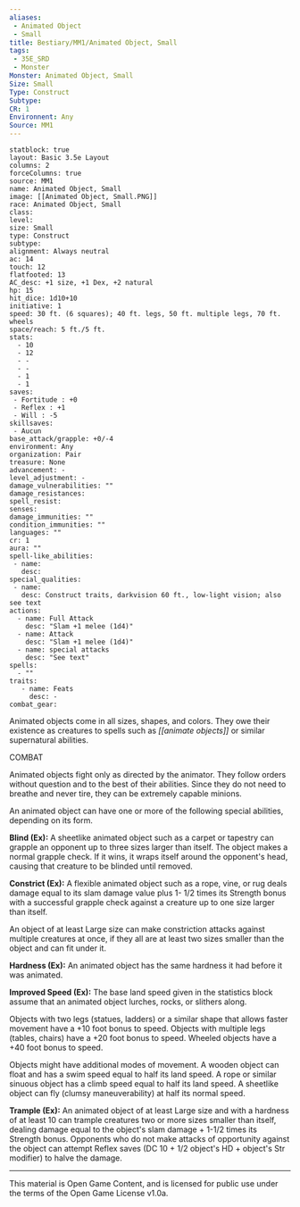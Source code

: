 ```yaml
---
aliases:
 - Animated Object
 - Small
title: Bestiary/MM1/Animated Object, Small
tags: 
 - 35E_SRD
 - Monster
Monster: Animated Object, Small
Size: Small
Type: Construct
Subtype: 
CR: 1
Environnent: Any
Source: MM1
---
```


```statblock
statblock: true
layout: Basic 3.5e Layout
columns: 2
forceColumns: true
source: MM1 
name: Animated Object, Small
image: [[Animated Object, Small.PNG]]
race: Animated Object, Small
class: 
level: 
size: Small
type: Construct
subtype: 
alignment: Always neutral
ac: 14
touch: 12
flatfooted: 13
AC_desc: +1 size, +1 Dex, +2 natural
hp: 15
hit_dice: 1d10+10
initiative: 1
speed: 30 ft. (6 squares); 40 ft. legs, 50 ft. multiple legs, 70 ft. wheels
space/reach: 5 ft./5 ft.
stats:
  - 10
  - 12
  - -
  - -
  - 1
  - 1
saves:
 - Fortitude : +0
 - Reflex : +1
 - Will : -5
skillsaves:
 - Aucun
base_attack/grapple: +0/-4
environment: Any
organization: Pair
treasure: None
advancement: -
level_adjustment: -
damage_vulnerabilities: ""
damage_resistances: 
spell_resist: 
senses: 
damage_immunities: ""
condition_immunities: ""
languages: ""
cr: 1
aura: ""
spell-like_abilities:
 - name: 
   desc: 
special_qualities:
 - name:
   desc: Construct traits, darkvision 60 ft., low-light vision; also see text
actions:
  - name: Full Attack
    desc: "Slam +1 melee (1d4)"
  - name: Attack
    desc: "Slam +1 melee (1d4)"
  - name: special attacks
    desc: "See text"
spells:
  - ""
traits:
   - name: Feats
     desc: -
combat_gear:  
```


Animated objects come in all sizes, shapes, and colors. They owe their existence as creatures to spells such as *[[animate objects]]* or similar supernatural abilities.

COMBAT

Animated objects fight only as directed by the animator. They follow orders without question and to the best of their abilities. Since they do not need to breathe and never tire, they can be extremely capable minions.

An animated object can have one or more of the following special abilities, depending on its form.


**Blind (Ex):** A sheetlike animated object such as a carpet or tapestry can grapple an opponent up to three sizes larger than itself. The object makes a normal grapple check. If it wins, it wraps itself around the opponent's head, causing that creature to be blinded until removed.


**Constrict (Ex):** A flexible animated object such as a rope, vine, or rug deals damage equal to its slam damage value plus 1- 1/2 times its Strength bonus with a successful grapple check against a creature up to one size larger than itself.

An object of at least Large size can make constriction attacks against multiple creatures at once, if they all are at least two sizes smaller than the object and can fit under it.


**Hardness (Ex):** An animated object has the same hardness it had before it was animated.


**Improved Speed (Ex):** The base land speed given in the statistics block assume that an animated object lurches, rocks, or slithers along.

Objects with two legs (statues, ladders) or a similar shape that allows faster movement have a +10 foot bonus to speed. Objects with multiple legs (tables, chairs) have a +20 foot bonus to speed. Wheeled objects have a +40 foot bonus to speed.

Objects might have additional modes of movement. A wooden object can float and has a swim speed equal to half its land speed. A rope or similar sinuous object has a climb speed equal to half its land speed. A sheetlike object can fly (clumsy maneuverability) at half its normal speed.


 **Trample (Ex):** An animated object of at least Large size and with a hardness of at least 10 can trample creatures two or more sizes smaller than itself, dealing damage equal to the object's slam damage + 1-1/2 times its Strength bonus. Opponents who do not make attacks of opportunity against the object can attempt Reflex saves (DC 10 + 1/2 object's HD + object's Str modifier) to halve the damage.


---

This material is Open Game Content, and is licensed for public use under the terms of the Open Game License v1.0a.
